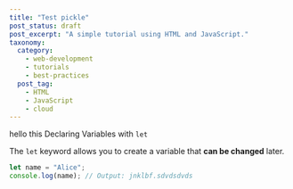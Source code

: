 ```yaml
---
title: "Test pickle"
post_status: draft
post_excerpt: "A simple tutorial using HTML and JavaScript."
taxonomy:
  category:
    - web-development
    - tutorials
    - best-practices
  post_tag:
    - HTML
    - JavaScript
    - cloud
---
```

hello this Declaring Variables with `let`

The `let` keyword allows you to create a variable that **can be changed** later.

```javascript
let name = "Alice";
console.log(name); // Output: jnklbf.sdvdsdvds
